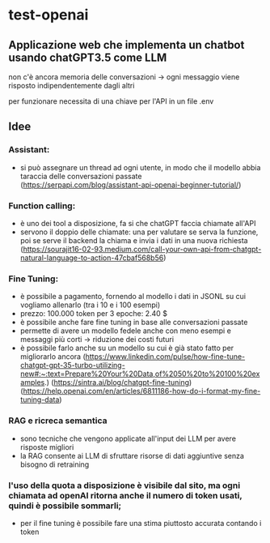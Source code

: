 # test-openai

## Applicazione web che implementa un chatbot usando chatGPT3.5 come LLM  
non c'è ancora memoria delle conversazioni -> ogni messaggio viene risposto indipendentemente dagli altri 

per funzionare necessita di una chiave per l'API in un file .env

## Idee
### Assistant:
- si può assegnare un thread ad ogni utente, in modo che il modello abbia taraccia delle conversazioni passate (https://serpapi.com/blog/assistant-api-openai-beginner-tutorial/)  
### Function calling:
- è uno dei tool a disposizione, fa si che chatGPT faccia chiamate all'API 
- servono il doppio delle chiamate: una per valutare se serva la funzione, poi se serve il backend la chiama e invia i dati in una nuova richiesta
    (https://sourajit16-02-93.medium.com/call-your-own-api-from-chatgpt-natural-language-to-action-47cbaf568b56)    
### Fine Tuning:
- è possibile a pagamento, fornendo al modello i dati in JSONL su cui vogliamo allenarlo (tra i 10 e i 100 esempi) 
- prezzo: 100.000 token per 3 epoche: 2.40 $ 
- è possibile anche fare fine tuning in base alle conversazioni passate 
- permette di avere un modello fedele anche con meno esempi e messaggi più corti -> riduzione dei costi futuri 
- è possibile farlo anche su un modello su cui è già stato fatto per migliorarlo ancora 
    (https://www.linkedin.com/pulse/how-fine-tune-chatgpt-gpt-35-turbo-utilizing-new#:~:text=Prepare%20Your%20Data,of%2050%20to%20100%20examples.)
    (https://sintra.ai/blog/chatgpt-fine-tuning)
    (https://help.openai.com/en/articles/6811186-how-do-i-format-my-fine-tuning-data)
### RAG e ricreca semantica
- sono tecniche che vengono applicate all'input dei LLM per avere risposte migliori
- la RAG consente ai LLM di sfruttare risorse di dati aggiuntive senza bisogno di retraining
### l'uso della quota a disposizione è visibile dal sito, ma ogni chiamata ad openAI ritorna anche il numero di token usati, quindi è possibile sommarli;
- per il fine tuning è possibile fare una stima piuttosto accurata contando i token
